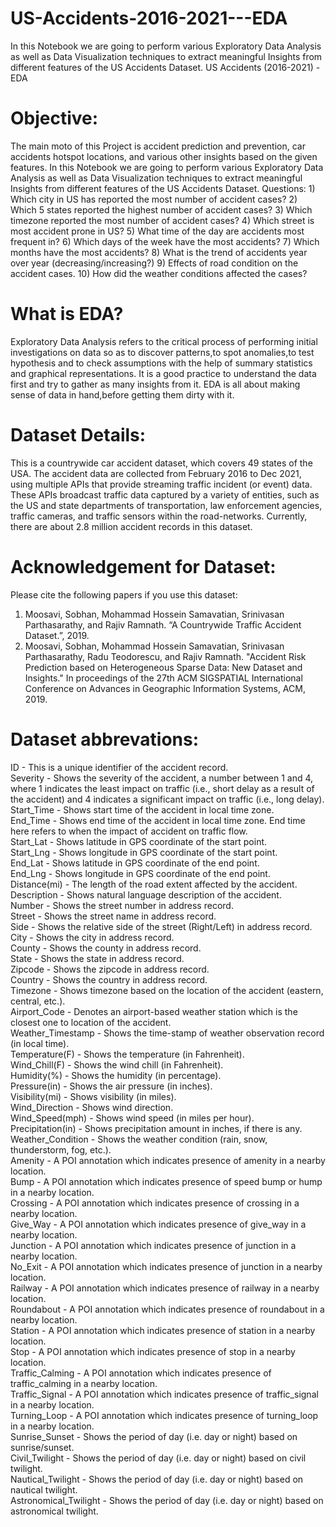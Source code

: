 # US-Accidents-2016-2021---EDA
In this Notebook we are going to perform various Exploratory Data Analysis as well as Data Visualization techniques to extract meaningful Insights from different features of the US Accidents Dataset.
US Accidents (2016-2021) - EDA

# Objective:
The main moto of this Project is accident prediction and prevention, car accidents hotspot locations, and various other insights based on the given features.
In this Notebook we are going to perform various Exploratory Data Analysis as well as Data Visualization techniques to extract meaningful Insights from different features of the US Accidents Dataset.
Questions: 1) Which city in US has reported the most number of accident cases?
2) Which 5 states reported the highest number of accident cases?
3) Which timezone reported the most number of accident cases?
4) Which street is most accident prone in US?
5) What time of the day are accidents most frequent in?
6) Which days of the week have the most accidents?
7) Which months have the most accidents?
8) What is the trend of accidents year over year (decreasing/increasing?)
9) Effects of road condition on the accident cases.
10) How did the weather conditions affected the cases?

# What is EDA?
Exploratory Data Analysis refers to the critical process of performing initial investigations on data so as to discover patterns,to spot anomalies,to test hypothesis and to check assumptions with the help of summary statistics and graphical representations. It is a good practice to understand the data first and try to gather as many insights from it. EDA is all about making sense of data in hand,before getting them dirty with it.

# Dataset Details:
This is a countrywide car accident dataset, which covers 49 states of the USA. The accident data are collected from February 2016 to Dec 2021, using multiple APIs that provide streaming traffic incident (or event) data. These APIs broadcast traffic data captured by a variety of entities, such as the US and state departments of transportation, law enforcement agencies, traffic cameras, and traffic sensors within the road-networks. Currently, there are about 2.8 million accident records in this dataset.

# Acknowledgement for Dataset:
Please cite the following papers if you use this dataset:
1) Moosavi, Sobhan, Mohammad Hossein Samavatian, Srinivasan Parthasarathy, and Rajiv Ramnath. “A Countrywide Traffic Accident Dataset.”, 2019.
2) Moosavi, Sobhan, Mohammad Hossein Samavatian, Srinivasan Parthasarathy, Radu Teodorescu, and Rajiv Ramnath. "Accident Risk Prediction based on Heterogeneous Sparse Data: New Dataset and Insights." In proceedings of the 27th ACM SIGSPATIAL International Conference on Advances in Geographic Information Systems, ACM, 2019.

# Dataset abbrevations:
ID - This is a unique identifier of the accident record.<br>
Severity - Shows the severity of the accident, a number between 1 and 4, where 1 indicates the least impact on traffic (i.e., short delay as a result of the accident) and 4 indicates a significant impact on traffic (i.e., long delay).<br>
Start_Time - Shows start time of the accident in local time zone.<br>
End_Time - Shows end time of the accident in local time zone. End time here refers to when the impact of accident on traffic flow.<br>
Start_Lat - Shows latitude in GPS coordinate of the start point.<br>
Start_Lng - Shows longitude in GPS coordinate of the start point.<br>
End_Lat - Shows latitude in GPS coordinate of the end point.<br>
End_Lng - Shows longitude in GPS coordinate of the end point.<br>
Distance(mi) - The length of the road extent affected by the accident.<br>
Description - Shows natural language description of the accident.<br>
Number - Shows the street number in address record.<br>
Street - Shows the street name in address record.<br>
Side - Shows the relative side of the street (Right/Left) in address record.<br>
City - Shows the city in address record.<br>
County - Shows the county in address record.<br>
State - Shows the state in address record.<br>
Zipcode - Shows the zipcode in address record.<br>
Country - Shows the country in address record.<br>
Timezone - Shows timezone based on the location of the accident (eastern, central, etc.).<br>
Airport_Code - Denotes an airport-based weather station which is the closest one to location of the accident.<br>
Weather_Timestamp - Shows the time-stamp of weather observation record (in local time).<br>
Temperature(F) - Shows the temperature (in Fahrenheit).<br>
Wind_Chill(F) - Shows the wind chill (in Fahrenheit).<br>
Humidity(%) - Shows the humidity (in percentage).<br>
Pressure(in) - Shows the air pressure (in inches).<br>
Visibility(mi) - Shows visibility (in miles).<br>
Wind_Direction - Shows wind direction.<br>
Wind_Speed(mph) - Shows wind speed (in miles per hour).<br>
Precipitation(in) - Shows precipitation amount in inches, if there is any.<br>
Weather_Condition - Shows the weather condition (rain, snow, thunderstorm, fog, etc.). <br>
Amenity - A POI annotation which indicates presence of amenity in a nearby location.<br>
Bump - A POI annotation which indicates presence of speed bump or hump in a nearby location.<br>
Crossing - A POI annotation which indicates presence of crossing in a nearby location.<br>
Give_Way - A POI annotation which indicates presence of give_way in a nearby location.<br>
Junction - A POI annotation which indicates presence of junction in a nearby location.<br>
No_Exit - A POI annotation which indicates presence of junction in a nearby location.<br>
Railway - A POI annotation which indicates presence of railway in a nearby location.<br>
Roundabout - A POI annotation which indicates presence of roundabout in a nearby location.<br>
Station - A POI annotation which indicates presence of station in a nearby location.<br>
Stop - A POI annotation which indicates presence of stop in a nearby location.<br>
Traffic_Calming - A POI annotation which indicates presence of traffic_calming in a nearby location.<br>
Traffic_Signal - A POI annotation which indicates presence of traffic_signal in a nearby location.<br>
Turning_Loop - A POI annotation which indicates presence of turning_loop in a nearby location.<br>
Sunrise_Sunset - Shows the period of day (i.e. day or night) based on sunrise/sunset.<br>
Civil_Twilight - Shows the period of day (i.e. day or night) based on civil twilight.<br>
Nautical_Twilight - Shows the period of day (i.e. day or night) based on nautical twilight.<br>
Astronomical_Twilight - Shows the period of day (i.e. day or night) based on astronomical twilight.<br>
